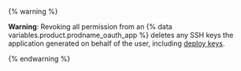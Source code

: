 {% warning %}

**Warning**: Revoking all permission from an {% data variables.product.prodname_oauth_app %} deletes any SSH keys the application generated on behalf of the user, including [deploy keys](/authentication/connecting-to-github-with-ssh/managing-deploy-keys#deploy-keys).

{% endwarning %}

